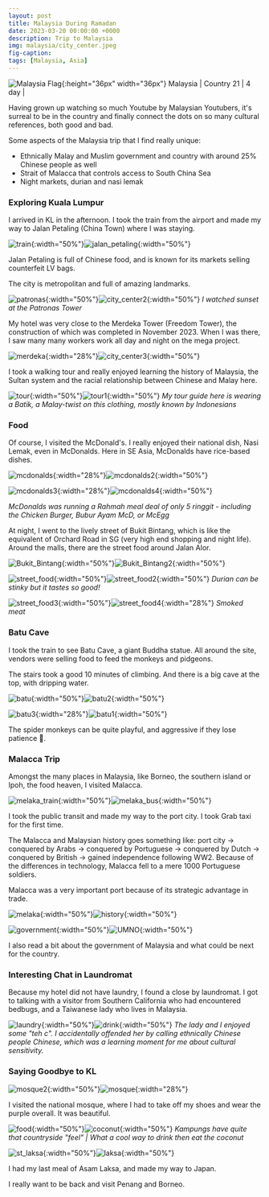 ```yaml
---
layout: post
title: Malaysia During Ramadan
date: 2023-03-20 00:00:00 +0000
description: Trip to Malaysia
img: malaysia/city_center.jpeg
fig-caption:
tags: [Malaysia, Asia]
---
```


![Malaysia Flag]({{site.baseurl}}/assets/img/flags/4x3/my.svg){:height="36px" width="36px"} Malaysia \| Country 21 \| 4 day \| 

Having grown up watching so much Youtube by Malaysian Youtubers, it's surreal to be in the country and finally connect the dots on so many cultural references, both good and bad. 

Some aspects of the Malaysia trip that I find really unique:
* Ethnically Malay and Muslim government and country with around 25% Chinese people as well
* Strait of Malacca that controls access to South China Sea
* Night markets, durian and nasi lemak

### Exploring Kuala Lumpur

I arrived in KL in the afternoon. I took the train from the airport and made my way to Jalan Petaling (China Town) where I was staying. 

![train]({{site.baseurl}}/assets/img/malaysia/train.jpeg){:width="50%"}![jalan_petaling]({{site.baseurl}}/assets/img/malaysia/jalan_petaling.jpeg){:width="50%"}

Jalan Petaling is full of Chinese food, and is known for its markets selling counterfeit LV bags. 

The city is metropolitan and full of amazing landmarks.

![patronas]({{site.baseurl}}/assets/img/malaysia/patronas.jpeg){:width="50%"}![city_center2]({{site.baseurl}}/assets/img/malaysia/city_center2.jpeg){:width="50%"}
*I watched sunset at the Patronas Tower*

My hotel was very close to the Merdeka Tower (Freedom Tower), the construction of which was completed in November 2023. When I was there, I saw many many workers work all day and night on the mega project. 

![merdeka]({{site.baseurl}}/assets/img/malaysia/merdeka.jpeg){:width="28%"}![city_center3]({{site.baseurl}}/assets/img/malaysia/city_center3.jpeg){:width="50%"}

I took a walking tour and really enjoyed learning the history of Malaysia, the Sultan system and the racial relationship between Chinese and Malay here. 

![tour]({{site.baseurl}}/assets/img/malaysia/tour.jpeg){:width="50%"}![tour1]({{site.baseurl}}/assets/img/malaysia/tour1.jpeg){:width="50%"}
*My tour guide here is wearing a Batik, a Malay-twist on this clothing, mostly known by Indonesians*

### Food

Of course, I visited the McDonald's. I really enjoyed their national dish, Nasi Lemak, even in McDonalds. Here in SE Asia, McDonalds have rice-based dishes. 

![mcdonalds]({{site.baseurl}}/assets/img/malaysia/mcdonalds.jpeg){:width="28%"}![mcdonalds2]({{site.baseurl}}/assets/img/malaysia/mcdonalds2.png){:width="50%"}

![mcdonalds3]({{site.baseurl}}/assets/img/malaysia/mcdonalds3.jpeg){:width="28%"}![mcdonalds4]({{site.baseurl}}/assets/img/malaysia/mcdonalds4.jpeg){:width="50%"}

*McDonalds was running a Rahmah meal deal of only 5 ringgit - including the Chicken Burger, Bubur Ayam McD, or McEgg*

At night, I went to the lively street of Bukit Bintang, which is like the equivalent of Orchard Road in SG (very high end shopping and night life). Around the malls, there are the street food around Jalan Alor. 

![Bukit_Bintang]({{site.baseurl}}/assets/img/malaysia/Bukit_Bintang.jpeg){:width="50%"}![Bukit_Bintang2]({{site.baseurl}}/assets/img/malaysia/Bukit_Bintang2.jpeg){:width="50%"}

![street_food]({{site.baseurl}}/assets/img/malaysia/street_food.jpeg){:width="50%"}![street_food2]({{site.baseurl}}/assets/img/malaysia/street_food2.jpeg){:width="50%"}
*Durian can be stinky but it tastes so good!*

![street_food3]({{site.baseurl}}/assets/img/malaysia/street_food3.jpeg){:width="50%"}![street_food4]({{site.baseurl}}/assets/img/malaysia/street_food4.jpeg){:width="28%"}
*Smoked meat*

### Batu Cave

I took the train to see Batu Cave, a giant Buddha statue. All around the site, vendors were selling food to feed the monkeys and pidgeons. 

The stairs took a good 10 minutes of climbing. And there is a big cave at the top, with dripping water. 

![batu]({{site.baseurl}}/assets/img/malaysia/batu.jpeg){:width="50%"}![batu2]({{site.baseurl}}/assets/img/malaysia/batu2.jpeg){:width="50%"}

![batu3]({{site.baseurl}}/assets/img/malaysia/batu3.jpeg){:width="28%"}![batu1]({{site.baseurl}}/assets/img/malaysia/batu1.jpeg){:width="50%"}

The spider monkeys can be quite playful, and aggressive if they lose patience 🙉.  

### Malacca Trip

Amongst the many places in Malaysia, like Borneo, the southern island or Ipoh, the food heaven, I visited Malacca.

![melaka_train]({{site.baseurl}}/assets/img/malaysia/melaka_train.jpeg){:width="50%"}![melaka_bus]({{site.baseurl}}/assets/img/malaysia/melaka_bus.jpeg){:width="50%"}

I took the public transit and made my way to the port city. I took Grab taxi for the first time. 

The Malacca and Malaysian history goes something like: port city -> conquered by Arabs -> conquered by Portuguese -> conquered by Dutch -> conquered by British -> gained independence following WW2. Because of the differences in technology, Malacca fell to a mere 1000 Portuguese soldiers. 

Malacca was a very important port because of its strategic advantage in trade. 

![melaka]({{site.baseurl}}/assets/img/malaysia/melaka.jpeg){:width="50%"}![history]({{site.baseurl}}/assets/img/malaysia/history.jpeg){:width="50%"}

![government]({{site.baseurl}}/assets/img/malaysia/government.jpeg){:width="50%"}![UMNO]({{site.baseurl}}/assets/img/malaysia/UMNO.jpeg){:width="50%"}

I also read a bit about the government of Malaysia and what could be next for the country. 

### Interesting Chat in Laundromat 

Because my hotel did not have laundry, I found a close by laundromat. I got to talking with a visitor from Southern California who had encountered bedbugs, and a Taiwanese lady who lives in Malaysia. 

![laundry]({{site.baseurl}}/assets/img/malaysia/laundry.jpeg){:width="50%"}![drink]({{site.baseurl}}/assets/img/malaysia/drink.jpeg){:width="50%"}
*The lady and I enjoyed some "teh c". I accidentally offended her by calling ethnically Chinese people Chinese, which was a learning moment for me about cultural sensitivity.*

### Saying Goodbye to KL

![mosque2]({{site.baseurl}}/assets/img/malaysia/mosque2.jpeg){:width="50%"}![mosque]({{site.baseurl}}/assets/img/malaysia/mosque.jpeg){:width="28%"}

I visited the national mosque, where I had to take off my shoes and wear the purple overall. It was beautiful. 

![food]({{site.baseurl}}/assets/img/malaysia/food.jpeg){:width="50%"}![coconut]({{site.baseurl}}/assets/img/malaysia/coconut.jpeg){:width="50%"}
*Kampungs have quite that countryside "feel" \| What a cool way to drink then eat the coconut*

![st_laksa]({{site.baseurl}}/assets/img/malaysia/st_laksa.jpeg){:width="50%"}![laksa]({{site.baseurl}}/assets/img/malaysia/laksa.jpeg){:width="50%"}

I had my last meal of Asam Laksa, and made my way to Japan. 

I really want to be back and visit Penang and Borneo. 
